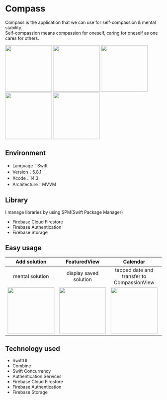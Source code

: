 # Compass
Compass is the application that we can use for self-compassion & mental stability.  
Self-compassion means compassion for oneself, caring for oneself as one cares for others.
<p>
<img src="https://github.com/Aki-Ito/SC/blob/main/image1.jpeg" width="150">
<img src="https://github.com/Aki-Ito/SC/blob/main/image2.jpeg" width="150">
<img src="https://github.com/Aki-Ito/SC/blob/main/image3.jpeg" width="150">
<img src="https://github.com/Aki-Ito/SC/blob/main/image4.jpeg" width="150">
<img src="https://github.com/Aki-Ito/SC/blob/main/image5.jpeg" width="150">
</p>

## Environment
- Language：Swift
- Version：5.8.1
- Xcode：14.3
- Architecture：MVVM

## Library
I manage libraries by using SPM(Swift Package Manager)
- Firebase Cloud Firestore
- Firebase Authentication
- Firebase Storage

## Easy usage
|     Add solution     | FeaturedView  |   Calendar    |  Compassion   |
| :-------------: | :-------------: | :-------------: | :-------------: |
| mental solution  | display saved solution  | tapped date and transfer to CompassionView  | do self-compassion  |
|<img src="https://github.com/Aki-Ito/SC/blob/main/AddSolution.png" width="150">|<img src="https://github.com/Aki-Ito/SC/blob/main/Featured.png" width="150">|<img src="https://github.com/Aki-Ito/SC/blob/main/Calendar.png" width="150">|<img src="https://github.com/Aki-Ito/SC/blob/main/Compassion.png" width="150">|

## Technology used
- SwiftUI
- Combine
- Swift Concurrency
- Authentication Services
- Firebase Cloud Firestore
- Firebase Authentication
- Firebase Storage
